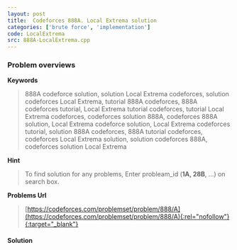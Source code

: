 ```yaml
---
layout: post
title:  Codeforces 888A. Local Extrema solution
categories: ['brute force', 'implementation']
code: LocalExtrema
src: 888A-LocalExtrema.cpp
---
```

### **Problem overviews**

**Keywords**
> 888A codeforce solution, solution Local Extrema codeforces, solution codeforces Local Extrema, tutorial 888A codeforces, 888A codeforces tutorial, Local Extrema tutorial codeforces, tutorial Local Extrema codeforces, codeforces solution 888A, codeforces 888A solution, Local Extrema codeforce solution, Local Extrema codeforces tutorial, solution 888A codeforces, 888A tutorial codeforces, codeforces Local Extrema solution, solution codeforces 888A, codeforces solution Local Extrema

**Hint**
> To find solution for any problems, Enter probleam_id (**1A, 28B**, ...) on search box. 

**Problems Url**
> [https://codeforces.com/problemset/problem/888/A](https://codeforces.com/problemset/problem/888/A){:rel="nofollow"}{:target="_blank"}

#### **Solution**




